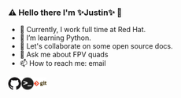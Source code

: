 ### ⚠️   Hello there I'm ✨Justin✨ 👋



- 🔭  Currently, I work full time at Red Hat.
- 🌱  I’m learning Python. 
- 👯  Let's collaborate on some open source docs.
- 💬  Ask me about FPV quads 
- 📫  How to reach me: email


<img align="left" alt="GitHub" width="26px" src="https://raw.githubusercontent.com/github/explore/78df643247d429f6cc873026c0622819ad797942/topics/github/github.png" />

<img align="left" alt="Terminal" width="26px" src="https://raw.githubusercontent.com/github/explore/80688e429a7d4ef2fca1e82350fe8e3517d3494d/topics/terminal/terminal.png">

<img align="left" alt="Git" width="26px" src="https://raw.githubusercontent.com/github/explore/80688e429a7d4ef2fca1e82350fe8e3517d3494d/topics/git/git.png">


